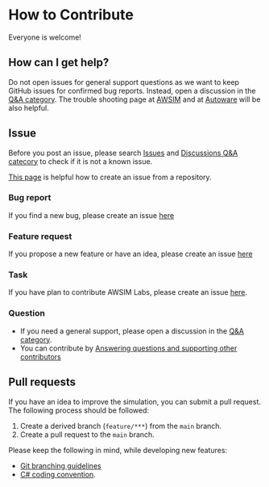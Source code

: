 # How to Contribute

Everyone is welcome!

## How can I get help?
Do not open issues for general support questions as we want to keep GitHub issues for confirmed bug reports.
Instead, open a discussion in the [Q&A category](https://github.com/autowarefoundation/autoware/discussions/new?category=q-a).
The trouble shooting page at [AWSIM](../TroubleShooting/index.md) and at [Autoware](https://autowarefoundation.github.io/autoware-documentation/main/support/troubleshooting/) will be also helpful.

## Issue
Before you post an issue, please search [Issues](https://github.com/autowarefoundation/AWSIM/issues?q=is%3Aissue) and [Discussions Q&A catecory](https://github.com/orgs/autowarefoundation/discussions/categories/q-a) to check if it is not a known issue.

[This page](https://docs.github.com/en/issues/tracking-your-work-with-issues/creating-an-issue#creating-an-issue-from-a-repository) is helpful how to create an issue from a repository.

### Bug report
If you find a new bug, please create an issue [here](https://github.com/autowarefoundation/AWSIM/issues/new?assignees=&labels=&template=bug.yaml)

### Feature request
If you propose a new feature or have an idea, please create an issue [here](https://github.com/autowarefoundation/AWSIM/issues/new?assignees=&labels=&template=feature_request.yaml)

### Task
If you have plan to contribute AWSIM Labs, please create an issue [here](https://github.com/autowarefoundation/AWSIM/issues/new?assignees=&labels=&template=task.yaml).

### Question
- If you need a general support, please open a discussion in the [Q&A category](https://github.com/autowarefoundation/autoware/discussions/new?category=q-a).
- You can contribute by [Answering questions and supporting other contributors](https://github.com/autowarefoundation/autoware/discussions/categories/q-a?discussions_q=category%3AQ%26A+is%3Aunanswered)


## Pull requests
If you have an idea to improve the simulation, you can submit a pull request.
The following process should be followed:

1. Create a derived branch (`feature/***`) from the `main` branch.
2. Create a pull request to the `main` branch.

Please keep the following in mind, while developing new features:

- [Git branching guidelines](https://autowarefoundation.github.io/AWSIM-Labs/main/ProjectGuide/GitBranch/)
- [C# coding convention](https://learn.microsoft.com/en-us/dotnet/csharp/fundamentals/coding-style/coding-conventions?redirectedfrom=MSDN).
